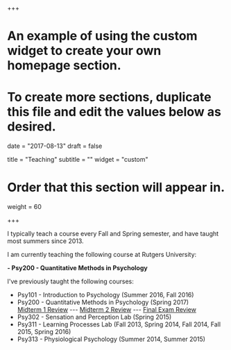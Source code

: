 +++
# An example of using the custom widget to create your own homepage section.
# To create more sections, duplicate this file and edit the values below as desired.

date = "2017-08-13"
draft = false

title = "Teaching"
subtitle = ""
widget = "custom"

# Order that this section will appear in.
weight = 60

+++

I typically teach a course every Fall and Spring semester, and have taught most summers since 2013.

I am currently teaching the following course at Rutgers University:

**- Psy200 - Quantitative Methods in Psychology**

I've previously taught the following courses:

- Psy101 - Introduction to Psychology (Summer 2016, Fall 2016)
- Psy200 - Quantitative Methods in Psychology (Spring 2017) <br>
<a href="https://www.youtube.com/watch?v=WlddQcBbcl4">Midterm 1 Review</a> --- <a href="https://www.youtube.com/watch?v=eKaNfA_OT_c">Midterm 2 Review</a> --- <a href="https://www.youtube.com/watch?v=yQVMa0Ajnt4">Final Exam Review</a> 
- Psy302 - Sensation and Perception Lab (Spring 2015)
- Psy311 - Learning Processes Lab (Fall 2013, Spring 2014, Fall 2014, Fall 2015, Spring 2016)
- Psy313 - Physiological Psychology (Summer 2014, Summer 2015)



